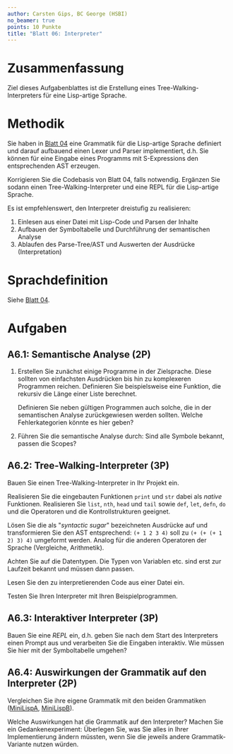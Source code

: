 ```yaml
---
author: Carsten Gips, BC George (HSBI)
no_beamer: true
points: 10 Punkte
title: "Blatt 06: Interpreter"
---
```


# Zusammenfassung

Ziel dieses Aufgabenblattes ist die Erstellung eines Tree-Walking-Interpreters für
eine Lisp-artige Sprache.

# Methodik

Sie haben in [Blatt 04](sheet04.md) eine Grammatik für die Lisp-artige Sprache
definiert und darauf aufbauend einen Lexer und Parser implementiert, d.h. Sie
können für eine Eingabe eines Programms mit S-Expressions den entsprechenden AST
erzeugen.

Korrigieren Sie die Codebasis von Blatt 04, falls notwendig. Ergänzen Sie sodann
einen Tree-Walking-Interpreter und eine REPL für die Lisp-artige Sprache.

Es ist empfehlenswert, den Interpreter dreistufig zu realisieren:

1.  Einlesen aus einer Datei mit Lisp-Code und Parsen der Inhalte
2.  Aufbauen der Symboltabelle und Durchführung der semantischen Analyse
3.  Ablaufen des Parse-Tree/AST und Auswerten der Ausdrücke (Interpretation)

# Sprachdefinition

Siehe [Blatt 04](sheet04.md).

# Aufgaben

## A6.1: Semantische Analyse (2P)

1.  Erstellen Sie zunächst einige Programme in der Zielsprache. Diese sollten von
    einfachsten Ausdrücken bis hin zu komplexeren Programmen reichen. Definieren Sie
    beispielsweise eine Funktion, die rekursiv die Länge einer Liste berechnet.

    Definieren Sie neben gültigen Programmen auch solche, die in der semantischen
    Analyse zurückgewiesen werden sollten. Welche Fehlerkategorien könnte es hier
    geben?

2.  Führen Sie die semantische Analyse durch: Sind alle Symbole bekannt, passen die
    Scopes?

## A6.2: Tree-Walking-Interpreter (3P)

Bauen Sie einen Tree-Walking-Interpreter in Ihr Projekt ein.

Realisieren Sie die eingebauten Funktionen `print` und `str` dabei als *native*
Funktionen. Realisieren Sie `list`, `nth`, `head` und `tail` sowie `def`, `let`,
`defn`, `do` und die Operatoren und die Kontrollstrukturen geeignet.

Lösen Sie die als "*syntactic sugar*" bezeichneten Ausdrücke auf und transformieren
Sie den AST entsprechend: `(+ 1 2 3 4)` soll zu `(+ (+ (+ 1 2) 3) 4)` umgeformt
werden. Analog für die anderen Operatoren der Sprache (Vergleiche, Arithmetik).

Achten Sie auf die Datentypen. Die Typen von Variablen etc. sind erst zur Laufzeit
bekannt und müssen dann passen.

Lesen Sie den zu interpretierenden Code aus einer Datei ein.

Testen Sie Ihren Interpreter mit Ihren Beispielprogrammen.

## A6.3: Interaktiver Interpreter (3P)

Bauen Sie eine *REPL* ein, d.h. geben Sie nach dem Start des Interpreters einen
Prompt aus und verarbeiten Sie die Eingaben interaktiv. Wie müssen Sie hier mit der
Symboltabelle umgehen?

## A6.4: Auswirkungen der Grammatik auf den Interpreter (2P)

Vergleichen Sie ihre eigene Grammatik mit den beiden Grammatiken
([MiniLispA](https://github.com/Compiler-CampusMinden/student-support-code-template/blob/master/src/main/antlr/MiniLispA.g4),
[MiniLispB](https://github.com/Compiler-CampusMinden/student-support-code-template/blob/master/src/main/antlr/MiniLispB.g4)).

Welche Auswirkungen hat die Grammatik auf den Interpreter? Machen Sie ein
Gedankenexperiment: Überlegen Sie, was Sie alles in Ihrer Implementierung ändern
müssten, wenn Sie die jeweils andere Grammatik-Variante nutzen würden.
